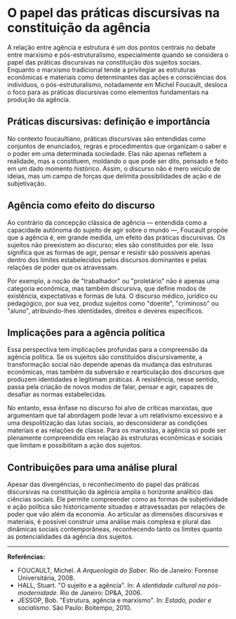 # O papel das práticas discursivas na constituição da agência

A relação entre agência e estrutura é um dos pontos centrais no debate entre marxismo e pós-estruturalismo, especialmente quando se considera o papel das práticas discursivas na constituição dos sujeitos sociais. Enquanto o marxismo tradicional tende a privilegiar as estruturas econômicas e materiais como determinantes das ações e consciências dos indivíduos, o pós-estruturalismo, notadamente em Michel Foucault, desloca o foco para as práticas discursivas como elementos fundamentais na produção da agência.

## Práticas discursivas: definição e importância

No contexto foucaultiano, práticas discursivas são entendidas como conjuntos de enunciados, regras e procedimentos que organizam o saber e o poder em uma determinada sociedade. Elas não apenas refletem a realidade, mas a constituem, moldando o que pode ser dito, pensado e feito em um dado momento histórico. Assim, o discurso não é mero veículo de ideias, mas um campo de forças que delimita possibilidades de ação e de subjetivação.

## Agência como efeito do discurso

Ao contrário da concepção clássica de agência — entendida como a capacidade autônoma do sujeito de agir sobre o mundo —, Foucault propõe que a agência é, em grande medida, um efeito das práticas discursivas. Os sujeitos não preexistem ao discurso; eles são constituídos por ele. Isso significa que as formas de agir, pensar e resistir são possíveis apenas dentro dos limites estabelecidos pelos discursos dominantes e pelas relações de poder que os atravessam.

Por exemplo, a noção de "trabalhador" ou "proletário" não é apenas uma categoria econômica, mas também discursiva, que define modos de existência, expectativas e formas de luta. O discurso médico, jurídico ou pedagógico, por sua vez, produz sujeitos como "doente", "criminoso" ou "aluno", atribuindo-lhes identidades, direitos e deveres específicos.

## Implicações para a agência política

Essa perspectiva tem implicações profundas para a compreensão da agência política. Se os sujeitos são constituídos discursivamente, a transformação social não depende apenas da mudança das estruturas econômicas, mas também da subversão e rearticulação dos discursos que produzem identidades e legitimam práticas. A resistência, nesse sentido, passa pela criação de novos modos de falar, pensar e agir, capazes de desafiar as normas estabelecidas.

No entanto, essa ênfase no discurso foi alvo de críticas marxistas, que argumentam que tal abordagem pode levar a um relativismo excessivo e a uma despolitização das lutas sociais, ao desconsiderar as condições materiais e as relações de classe. Para os marxistas, a agência só pode ser plenamente compreendida em relação às estruturas econômicas e sociais que limitam e possibilitam a ação dos sujeitos.

## Contribuições para uma análise plural

Apesar das divergências, o reconhecimento do papel das práticas discursivas na constituição da agência amplia o horizonte analítico das ciências sociais. Ele permite compreender como as formas de subjetividade e ação política são historicamente situadas e atravessadas por relações de poder que vão além da economia. Ao articular as dimensões discursivas e materiais, é possível construir uma análise mais complexa e plural das dinâmicas sociais contemporâneas, reconhecendo tanto os limites quanto as potencialidades da agência dos sujeitos.

---

**Referências:**

- FOUCAULT, Michel. *A Arqueologia do Saber*. Rio de Janeiro: Forense Universitária, 2008.
- HALL, Stuart. "O sujeito e a agência". In: *A identidade cultural na pós-modernidade*. Rio de Janeiro: DP&A, 2006.
- JESSOP, Bob. "Estrutura, agência e marxismo". In: *Estado, poder e socialismo*. São Paulo: Boitempo, 2010.